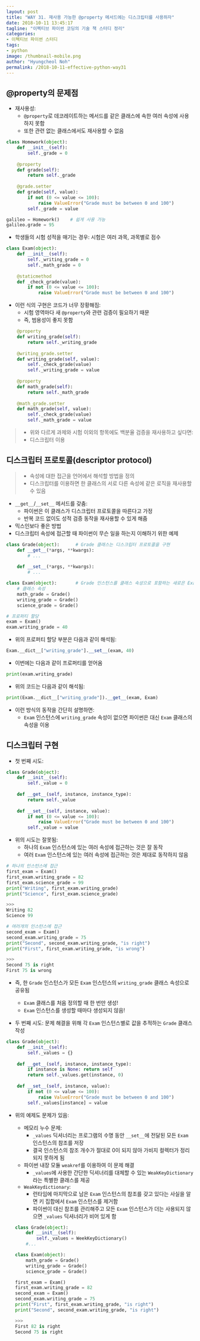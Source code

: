 ```yaml
---
layout: post
title: "WAY 31. 재사용 가능한 @property 메서드에는 디스크립터를 사용하자"
date: 2018-10-11 13:45:17
tagline: "이펙티브 파이썬 코딩의 기술 책 스터디 정리"
categories:
- 이펙티브 파이썬 스터디
tags:
- python
image: /thumbnail-mobile.png
author: "Hyungcheol Noh"
permalink: /2018-10-11-effective-python-way31
---
```


## @property의 문제점
- 재사용성:
  - `@property`로 데코레이트하는 메서드를 같은 클래스에 속한 여러 속성에 사용하지 못함
  - 또한 관련 없는 클래스에서도 재사용할 수 없음

```python
class Homework(object):
    def __init__(self):
        self._grade = 0
        
    @property
    def grade(self):
        return self._grade
    
    @grade.setter
    def grade(self, value):
        if not (0 <= value <= 100):
            raise ValueError("Grade must be between 0 and 100")
        self._grade = value

galileo = Homework()    # 쉽게 사용 가능
galileo.grade = 95
```

- 학생들의 시험 성적을 매기는 경우: 시험은 여러 과목, 과목별로 점수

```python
class Exam(object):
    def __init__(self):
        self._writing_grade = 0
        self._math_grade = 0
    
    @staticmethod
    def _check_grade(value):
        if not (0 <= value <= 100):
            raise ValueError("Grade must be between 0 and 100")
```

- 이런 식의 구현은 코드가 너무 장황해짐:
  - 시험 영역마다 새 `@property`와 관련 검증이 필요하기 때문
  - 즉, 범용성이 좋지 못함

```python
    @property
    def writing_grade(self):
        return self._writing_grade
        
    @writing_grade.setter
    def writing_grade(self, value):
        self._check_grade(value)
        self._writing_grade = value
    
    @property
    def math_grade(self):
        return self._math_grade
    
    @math_grade.setter
    def math_grade(self, value):
        self._check_grade(value)
        self._math_grade = value
```

>- 위와 다르게 과제와 시험 이외의 항목에도 백분율 검증을 재사용하고 싶다면:
>  - 디스크립터 이용

## 디스크립터 프로토콜(descriptor protocol)
>- 속성에 대한 접근을 언어에서 해석할 방법을 정의
>  - 디스크립터를 이용하면 한 클래스의 서로 다른 속성에 같은 로직을 재사용할 수 있음
- `__get__`/`__set__` 메서드를 갖춤:
  - 파이썬은 이 클래스가 디스크립터 프로토콜을 따른다고 가정
  - 반복 코드 없이도 성적 검증 동작을 재사용할 수 있게 해줌
- 믹스인보다 좋은 방법
- 디스크립터 속성에 접근할 때 파이썬이 무슨 일을 하는지 이해하기 위한 예제

```python
class Grade(object):      # Grade 클래스는 디스크립터 프로토콜을 구현
    def __get__(*args, **kwargs):
        # ...
    
    def __set__(*args, **kwargs):
        # ...

class Exam(object):       # Grade 인스턴스를 클래스 속성으로 포함하는 새로은 Exam 클래스 정의
    # 클래스 속성
    math_grade = Grade()
    writing_grade = Grade()
    science_grade = Grade()

# 프로퍼티 할당
exam = Exam()
exam.writing_grade = 40
```

- 위의 프로퍼티 할당 부분은 다음과 같이 해석됨:

```python
Exam.__dict__["writing_grade"].__set__(exam, 40)
```

- 이번에는 다음과 같이 프로퍼티를 얻어옴

```python
print(exam.writing_grade)
```

- 위의 코드는 다음과 같이 해석됨:

```python
print(Exam.__dict__["writing_grade"]).__get__(exam, Exam)
```

- 이런 방식의 동작을 간단히 설명하면:
  - `Exam` 인스턴스에 `writing_grade` 속성이 없으면 파이썬은 대신 `Exam` 클래스의 속성을 이용

## 디스크립터 구현
- 첫 번째 시도:

```python
class Grade(object):
    def __init__(self):
        self._value = 0
    
    def __get__(self, instance, instance_type):
        return self._value
    
    def __set__(self, instance, value):
        if not (0 <= value <= 100):
            raise ValueError("Grade must be between 0 and 100")
        self._value = value
```

- 위의 시도는 잘못됨:
  - 하나의 `Exam` 인스턴스에 있는 여러 속성에 접근하는 것은 잘 동작
  - 여러 `Exam` 인스턴스에 있는 여러 속성에 접근하는 것은 제대로 동작하지 않음
  
```python
# 하나의 인스턴스에 접근
first_exam = Exam()
first_exam.writing_grade = 82
first_exam.science_grade = 99
print("Writing", first_exam.writing_grade)
print("Science", first_exam.science_grade)

>>>
Writing 82
Science 99
```

```python
# 여러개의 인스턴스에 접근
second_exam = Exam()
second_exam.writing_grade = 75
print("Second", second_exam.writing_grade, "is right")
print("First", first_exam.writing_grade, "is wrong")

>>>
Second 75 is right
First 75 is wrong
```

- 즉, 한 `Grade` 인스턴스가 모든 `Exam` 인스턴스의 `writing_grade` 클래스 속성으로 공유됨
  - `Exam` 클래스를 처음 정의할 때 한 번만 생성!
  - `Exam` 인스턴스를 생성할 때마다 생성되지 않음!

- 두 번째 시도: 문제 해결을 위해 각 `Exam` 인스턴스별로 값을 추적하는 `Grade` 클래스 작성

```python
class Grade(object):
    def __init__(self):
        self._values = {}
        
    def __get__(self, instance, instance_type):
        if instance is None: return self
        return self._values.get(instance, 0)
    
    def __set__(self, instance, value):
        if not (0 <= value <= 100):
            raise ValueError("Grade must be between 0 and 100")
        self._values[instance] = value
```

- 위의 예제도 문제가 있음:
  - 메모리 누수 문제:
    - `_values` 딕셔너리는 프로그램의 수명 동안 `__set__`에 전달된 모든 `Exam` 인스턴스의 참조를 저장
    - 결국 인스턴스의 참조 개수가 절대로 0이 되지 않아 가비지 컬렉터가 정리되지 못하게 됨
  - 파이썬 내장 모듈 `weakref`를 이용하여 이 문제 해결
    - `_values`에 사용한 간단한 딕셔너리를 대체할 수 있는 `WeakKeyDictionary`라는 특별한 클래스를 제공
  - `WeakKeydictionary`:
    - 런타임에 마지막으로 남은 `Exam` 인스턴스의 참조를 갖고 있다는 사실을 알면 키 집합에서 `Exam` 인스턴스를 제거함
    - 파이썬이 대신 참조를 관리해주고 모든 `Exam` 인스턴스가 더는 사용되지 않으면 `_values` 딕셔너리가 비어 있게 함
    
  ```python
  class Grade(object):
      def __init__(self):
          self._values = WeekKeyDictionary()
      #...
  
  class Exam(object):
      math_grade = Grade()
      writing_grade = Grade()
      science_grade = Grade()
  
  first_exam = Exam()
  first_exam.writing_grade = 82
  second_exam = Exam()
  second_exam.writing_grade = 75
  print("First", first_exam.writing_grade, "is right")
  print("Second", second_exam.writing_grade, "is right")
  
  >>>
  First 82 is right
  Second 75 is right
  ```
